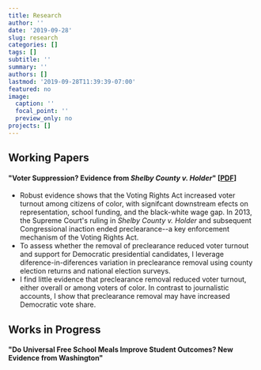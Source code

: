 ```yaml
---
title: Research
author: ''
date: '2019-09-28'
slug: research
categories: []
tags: []
subtitle: ''
summary: ''
authors: []
lastmod: '2019-09-28T11:39:39-07:00'
featured: no
image:
  caption: ''
  focal_point: ''
  preview_only: no
projects: []
---
```


## Working Papers

#### "Voter Suppression? Evidence from *Shelby County v. Holder*" [[PDF](/files/voter_suppression.pdf)]

- Robust evidence shows that the Voting Rights Act increased voter turnout among citizens of color, with signifcant downstream efects on representation, school funding, and the black-white wage gap. In 2013, the Supreme Court's ruling in *Shelby County v. Holder* and subsequent Congressional inaction ended preclearance--a key enforcement mechanism of the Voting Rights Act. 
- To assess whether the removal of preclearance reduced voter turnout and support for Democratic presidential candidates, I leverage diference-in-diferences variation in preclearance removal using county election returns and national election surveys. 
- I find little evidence that preclearance removal reduced voter turnout, either overall or among voters of color. In contrast to journalistic accounts, I show that preclearance removal may have increased Democratic vote share.

## Works in Progress

#### "Do Universal Free School Meals Improve Student Outcomes? New Evidence from Washington"
